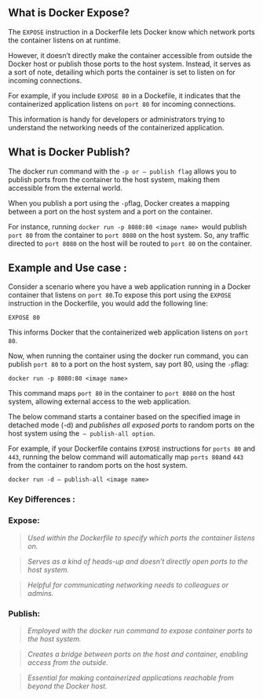## What is Docker Expose?
The `EXPOSE` instruction in a Dockerfile lets Docker know which network ports the container listens on at runtime.

However, it doesn’t directly make the container accessible from outside the Docker host or publish those ports to the host system. Instead, it serves as a sort of note, detailing which ports the container is set to listen on for incoming connections.

For example, if you include `EXPOSE 80` in a Dockefile, it indicates that the containerized application listens on `port 80` for incoming connections.

This information is handy for developers or administrators trying to understand the networking needs of the containerized application.


## What is Docker Publish?
The docker run command with the `-p or — publish flag` allows you to publish ports from the container to the host system, making them accessible from the external world.

When you publish a port using the `-p`flag, Docker creates a mapping between a port on the host system and a port on the container.

For instance, running `docker run -p 8080:80 <image name> `would publish `port 80` from the container to `port 8080` on the host system. So, any traffic directed to `port 8080` on the host will be routed to `port 80` on the container.

## Example and Use case :
Consider a scenario where you have a web application running in a Docker container that listens on `port 80`.To expose this port using the `EXPOSE` instruction in the Dockerfile, you would add the following line:

```
EXPOSE 80
```
This informs Docker that the containerized web application listens on `port 80`.

Now, when running the container using the docker run command, you can publish `port 80` to a port on the host system, say port 80, using the `-p`flag:

```
docker run -p 8080:80 <image name>
```

This command maps `port 80` in the container to `port 8080` on the host system, allowing external access to the web application.

The below command starts a container based on the specified image in detached mode (-d) and _publishes all exposed ports_ to random ports on the host system using the` — publish-all option`.

For example, if your Dockerfile contains `EXPOSE` instructions for `ports 80` and `443`, running the below command will automatically map `ports 80`and `443`  from the container to random ports on the host system.

```
docker run -d — publish-all <image name>
```
### Key Differences :

### Expose:
> _Used within the Dockerfile to specify which ports the container listens on._

>_Serves as a kind of heads-up and doesn’t directly open ports to the host system._

>_Helpful for communicating networking needs to colleagues or admins._

### Publish:
> _Employed with the docker run command to expose container ports to the host system._

>_Creates a bridge between ports on the host and container, enabling access from the outside._

>_Essential for making containerized applications reachable from beyond the Docker host._